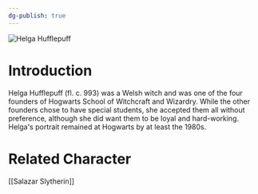 ```yaml
---
dg-publish: true
---
```

![Helga Hufflepuff](http://rxbg5ysja.bkt.gdipper.com/Helga_Hufflepuff.png)
# Introduction
Helga Hufflepuff (fl. c. 993) was a Welsh witch and was one of the four founders of Hogwarts School of Witchcraft and Wizardry. While the other founders chose to have special students, she accepted them all without preference, although she did want them to be loyal and hard-working. Helga's portrait remained at Hogwarts by at least the 1980s.

# Related Character
[[Salazar Slytherin]]
